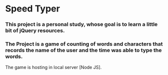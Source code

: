 # Speed Typer  
### This project is a personal study, whose goal is to learn a little bit of jQuery resources.
### The Project is a game of counting of words and characters that records the name of the user and the time was able to type the words.


The game is hosting in local server [Node JS].